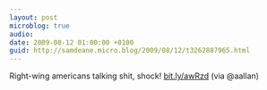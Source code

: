 ```yaml
---
layout: post
microblog: true
audio: 
date: 2009-08-12 01:00:00 +0100
guid: http://samdeane.micro.blog/2009/08/12/t3262887965.html
---
```

Right-wing americans talking shit, shock! [bit.ly/awRzd](http://bit.ly/awRzd) (via @aallan)
